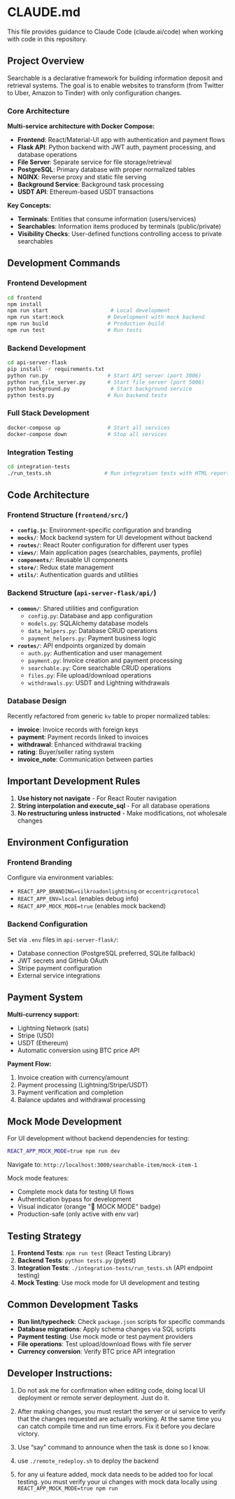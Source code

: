 # CLAUDE.md

This file provides guidance to Claude Code (claude.ai/code) when working with code in this repository.

## Project Overview

Searchable is a declarative framework for building information deposit and retrieval systems. The goal is to enable websites to transform (from Twitter to Uber, Amazon to Tinder) with only configuration changes.

### Core Architecture

**Multi-service architecture with Docker Compose:**
- **Frontend**: React/Material-UI app with authentication and payment flows
- **Flask API**: Python backend with JWT auth, payment processing, and database operations  
- **File Server**: Separate service for file storage/retrieval
- **PostgreSQL**: Primary database with proper normalized tables
- **NGINX**: Reverse proxy and static file serving
- **Background Service**: Background task processing
- **USDT API**: Ethereum-based USDT transactions

**Key Concepts:**
- **Terminals**: Entities that consume information (users/services)
- **Searchables**: Information items produced by terminals (public/private)
- **Visibility Checks**: User-defined functions controlling access to private searchables

## Development Commands

### Frontend Development
```bash
cd frontend
npm install
npm run start                    # Local development
npm run start:mock              # Development with mock backend
npm run build                   # Production build
npm run test                    # Run tests
```

### Backend Development
```bash
cd api-server-flask
pip install -r requirements.txt
python run.py                   # Start API server (port 3006)
python run_file_server.py       # Start file server (port 5006)
python background.py             # Start background service
python tests.py                 # Run backend tests
```

### Full Stack Development
```bash
docker-compose up               # Start all services
docker-compose down             # Stop all services
```

### Integration Testing
```bash
cd integration-tests
./run_tests.sh                 # Run integration tests with HTML report
```

## Code Architecture

### Frontend Structure (`frontend/src/`)
- **`config.js`**: Environment-specific configuration and branding
- **`mocks/`**: Mock backend system for UI development without backend
- **`routes/`**: React Router configuration for different user types
- **`views/`**: Main application pages (searchables, payments, profile)
- **`components/`**: Reusable UI components
- **`store/`**: Redux state management
- **`utils/`**: Authentication guards and utilities

### Backend Structure (`api-server-flask/api/`)
- **`common/`**: Shared utilities and configuration
  - `config.py`: Database and app configuration
  - `models.py`: SQLAlchemy database models
  - `data_helpers.py`: Database CRUD operations
  - `payment_helpers.py`: Payment business logic
- **`routes/`**: API endpoints organized by domain
  - `auth.py`: Authentication and user management
  - `payment.py`: Invoice creation and payment processing
  - `searchable.py`: Core searchable CRUD operations
  - `files.py`: File upload/download operations
  - `withdrawals.py`: USDT and Lightning withdrawals

### Database Design
Recently refactored from generic `kv` table to proper normalized tables:
- **invoice**: Invoice records with foreign keys
- **payment**: Payment records linked to invoices
- **withdrawal**: Enhanced withdrawal tracking  
- **rating**: Buyer/seller rating system
- **invoice_note**: Communication between parties

## Important Development Rules

1. **Use history not navigate** - For React Router navigation
2. **String interpolation and execute_sql** - For all database operations
3. **No restructuring unless instructed** - Make modifications, not wholesale changes

## Environment Configuration

### Frontend Branding
Configure via environment variables:
- `REACT_APP_BRANDING=silkroadonlightning` or `eccentricprotocol`
- `REACT_APP_ENV=local` (enables debug info)
- `REACT_APP_MOCK_MODE=true` (enables mock backend)

### Backend Configuration
Set via `.env` files in `api-server-flask/`:
- Database connection (PostgreSQL preferred, SQLite fallback)
- JWT secrets and GitHub OAuth
- Stripe payment configuration
- External service integrations

## Payment System

**Multi-currency support:**
- Lightning Network (sats)
- Stripe (USD)
- USDT (Ethereum)
- Automatic conversion using BTC price API

**Payment Flow:**
1. Invoice creation with currency/amount
2. Payment processing (Lightning/Stripe/USDT)
3. Payment verification and completion
4. Balance updates and withdrawal processing

## Mock Mode Development

For UI development without backend dependencies for testing:

```bash
REACT_APP_MOCK_MODE=true npm run dev
```

Navigate to: `http://localhost:3000/searchable-item/mock-item-1`

Mock mode features:
- Complete mock data for testing UI flows
- Authentication bypass for development
- Visual indicator (orange "🔧 MOCK MODE" badge)
- Production-safe (only active with env var)

## Testing Strategy

1. **Frontend Tests**: `npm run test` (React Testing Library)
2. **Backend Tests**: `python tests.py` (pytest)
3. **Integration Tests**: `./integration-tests/run_tests.sh` (API endpoint testing)
4. **Mock Testing**: Use mock mode for UI development and testing

## Common Development Tasks

- **Run lint/typecheck**: Check `package.json` scripts for specific commands
- **Database migrations**: Apply schema changes via SQL scripts
- **Payment testing**: Use mock mode or test payment providers
- **File operations**: Test upload/download flows with file server
- **Currency conversion**: Verify BTC price API integration

## Developer Instructions:
1. Do not ask me for confirmation when editing code, doing local UI deployment or remote server deployment. Just do it.

2. After making changes, you must restart the server or ui service to verify that the changes requested are actually working. At the same time you can catch compile time and run time errors. Fix it before you declare victory.

3. Use “say” command to announce when the task is done so I know.

4. use `./remote_redeploy.sh` to deploy the backend

5. for any ui feature added, mock data needs to be added too for local testing. you must verify your ui changes with mock data locally using `REACT_APP_MOCK_MODE=true npm run`
